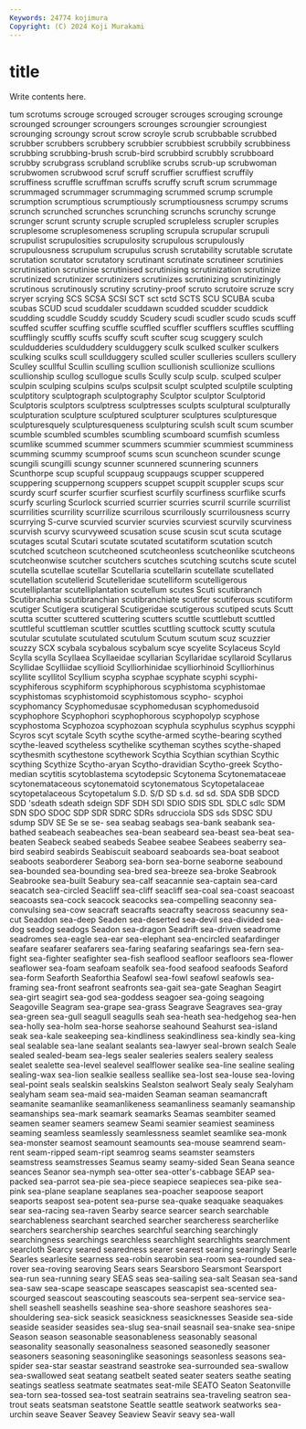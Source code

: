 ```yaml
---
Keywords: 24774 kojimura
Copyright: (C) 2024 Koji Murakami
---
```


# title

Write contents here.



tum scrotums
scrouge scrouged scrouger scrouges scrouging scrounge scrounged scrounger scroungers scrounges
scroungier scroungiest scrounging scroungy scrout scrow scroyle scrub scrubbable scrubbed
scrubber scrubbers scrubbery scrubbier scrubbiest scrubbily scrubbiness scrubbing scrubbing-brush scrub-bird
scrubbird scrubbly scrubboard scrubby scrubgrass scrubland scrublike scrubs scrub-up scrubwoman
scrubwomen scrubwood scruf scruff scruffier scruffiest scruffily scruffiness scruffle scruffman
scruffs scruffy scruft scrum scrummage scrummaged scrummager scrummaging scrummed scrump
scrumple scrumption scrumptious scrumptiously scrumptiousness scrumpy scrums scrunch scrunched scrunches
scrunching scrunchs scrunchy scrunge scrunger scrunt scrunty scruple scrupled scrupleless
scrupler scruples scruplesome scruplesomeness scrupling scrupula scrupular scrupuli scrupulist scrupulosities
scrupulosity scrupulous scrupulously scrupulousness scrupulum scrupulus scrush scrutability scrutable scrutate
scrutation scrutator scrutatory scrutinant scrutinate scrutineer scrutinies scrutinisation scrutinise scrutinised
scrutinising scrutinization scrutinize scrutinized scrutinizer scrutinizers scrutinizes scrutinizing scrutinizingly scrutinous
scrutinously scrutiny scrutiny-proof scruto scrutoire scruze scry scryer scrying SCS
SCSA SCSI SCT sct sctd SCTS SCU SCUBA scuba scubas
SCUD scud scuddaler scuddawn scudded scudder scuddick scudding scuddle Scuddy
scuddy Scudery scudi scudler scudo scuds scuff scuffed scuffer scuffing
scuffle scuffled scuffler scufflers scuffles scuffling scufflingly scuffly scuffs scuffy
scuft scufter scug scuggery sculch sculdudderies sculduddery sculduggery sculk sculked
sculker sculkers sculking sculks scull scullduggery sculled sculler sculleries scullers
scullery Sculley scullful Scullin sculling scullion scullionish scullionize scullions scullionship
scullog scullogue sculls Scully sculp sculp. sculped sculper sculpin sculping
sculpins sculps sculpsit sculpt sculpted sculptile sculpting sculptitory sculptograph sculptography
Sculptor sculptor Sculptorid Sculptoris sculptors sculptress sculptresses sculpts sculptural sculpturally
sculpturation sculpture sculptured sculpturer sculptures sculpturesque sculpturesquely sculpturesqueness sculpturing sculsh
scult scum scumber scumble scumbled scumbles scumbling scumboard scumfish scumless
scumlike scummed scummer scummers scummier scummiest scumminess scumming scummy scumproof
scums scun scuncheon scunder scunge scungili scungilli scungy scunner scunnered
scunnering scunners Scunthorpe scup scupful scuppaug scuppaugs scupper scuppered scuppering
scuppernong scuppers scuppet scuppit scuppler scups scur scurdy scurf scurfer
scurfier scurfiest scurfily scurfiness scurflike scurfs scurfy scurling Scurlock scurried
scurrier scurries scurril scurrile scurrilist scurrilities scurrility scurrilize scurrilous scurrilously
scurrilousness scurry scurrying S-curve scurvied scurvier scurvies scurviest scurvily scurviness
scurvish scurvy scurvyweed scusation scuse scusin scut scuta scutage scutages
scutal Scutari scutate scutated scutatiform scutation scutch scutched scutcheon scutcheoned
scutcheonless scutcheonlike scutcheons scutcheonwise scutcher scutchers scutches scutching scutchs scute
scutel scutella scutellae scutellar Scutellaria scutellarin scutellate scutellated scutellation scutellerid
Scutelleridae scutelliform scutelligerous scutelliplantar scutelliplantation scutellum scutes Scuti scutibranch Scutibranchia
scutibranchian scutibranchiate scutifer scutiferous scutiform scutiger Scutigera scutigeral Scutigeridae scutigerous
scutiped scuts Scutt scutta scutter scuttered scuttering scutters scuttle scuttlebutt
scuttled scuttleful scuttleman scuttler scuttles scuttling scuttock scutty scutula scutular
scutulate scutulated scutulum Scutum scutum scuz scuzzier scuzzy SCX scybala
scybalous scybalum scye scyelite Scylaceus Scyld Scylla scylla Scyllaea Scyllaeidae
scyllarian Scyllaridae scyllaroid Scyllarus Scyllidae Scylliidae scyllioid Scylliorhinidae scylliorhinoid Scylliorhinus
scyllite scyllitol Scyllium scypha scyphae scyphate scyphi scyphi- scyphiferous scyphiform
scyphiphorous scyphistoma scyphistomae scyphistomas scyphistomoid scyphistomous scypho- scyphoi scyphomancy Scyphomedusae
scyphomedusan scyphomedusoid scyphophore Scyphophori scyphophorous scyphopolyp scyphose scyphostoma Scyphozoa scyphozoan
scyphula scyphulus scyphus scypphi Scyros scyt scytale Scyth scythe scythe-armed
scythe-bearing scythed scythe-leaved scytheless scythelike scytheman scythes scythe-shaped scythesmith scythestone
scythework Scythia Scythian scythian Scythic scything Scythize Scytho-aryan Scytho-dravidian Scytho-greek
Scytho-median scytitis scytoblastema scytodepsic Scytonema Scytonemataceae scytonemataceous scytonematoid scytonematous Scytopetalaceae
scytopetalaceous Scytopetalum S.D. S/D SD s.d. sd sd. SDA SDB
SDCD SDD 'sdeath sdeath sdeign SDF SDH SDI SDIO SDIS
SDL SDLC sdlc SDM SDN SDO SDOC SDP SDR SDRC
SDRs sdrucciola SDS sds SDSC SDU sdump SDV SE Se
se se- sea seabag seabags sea-bank seabank sea-bathed seabeach seabeaches
sea-bean seabeard sea-beast sea-beat sea-beaten Seabeck seabed seabeds Seabee seabee
Seabees seaberry sea-bird seabird seabirds Seabiscuit seaboard seaboards sea-boat seaboot
seaboots seaborderer Seaborg sea-born sea-borne seaborne seabound sea-bounded sea-bounding sea-bred
sea-breeze sea-broke Seabrook Seabrooke sea-built Seabury sea-calf seacannie sea-captain sea-card
seacatch sea-circled Seacliff sea-cliff seacliff sea-coal sea-coast seacoast seacoasts sea-cock
seacock seacocks sea-compelling seaconny sea-convulsing sea-cow seacraft seacrafts seacrafty seacross
seacunny sea-cut Seaddon sea-deep Seaden sea-deserted sea-devil sea-divided sea-dog seadog
seadogs Seadon sea-dragon Seadrift sea-driven seadrome seadromes sea-eagle sea-ear sea-elephant
sea-encircled seafardinger seafare seafarer seafarers sea-faring seafaring seafarings sea-fern sea-fight
sea-fighter seafighter sea-fish seaflood seafloor seafloors sea-flower seaflower sea-foam seafoam
seafolk sea-food seafood seafoods Seaford sea-form Seaforth Seaforthia Seafowl sea-fowl
seafowl seafowls sea-framing sea-front seafront seafronts sea-gait sea-gate Seaghan Seagirt
sea-girt seagirt sea-god sea-goddess seagoer sea-going seagoing Seagoville Seagram sea-grape
sea-grass Seagrave Seagraves sea-gray sea-green sea-gull seagull seagulls seah sea-heath
sea-hedgehog sea-hen sea-holly sea-holm sea-horse seahorse seahound Seahurst sea-island seak
sea-kale seakeeping sea-kindliness seakindliness sea-kindly sea-king seal sealable sea-lane sealant
sealants sea-lawyer seal-brown sealch Seale sealed sealed-beam sea-legs sealer sealeries
sealers sealery sealess sealet sealette sea-level sealevel sealflower sealike sea-line
sealine sealing sealing-wax sea-lion sealkie sealless seallike sea-lost sea-louse sea-loving
seal-point seals sealskin sealskins Sealston sealwort Sealy sealy Sealyham sealyham
seam sea-maid sea-maiden Seaman seaman seamancraft seamanite seamanlike seamanlikeness seamanliness
seamanly seamanship seamanships sea-mark seamark seamarks Seamas seambiter seamed seamen
seamer seamers seamew Seami seamier seamiest seaminess seaming seamless seamlessly
seamlessness seamlet seamlike sea-monk sea-monster seamost seamount seamounts sea-mouse seamrend
seam-rent seam-ripped seam-ript seamrog seams seamster seamsters seamstress seamstresses Seamus
seamy seamy-sided Sean Seana seance seances Seanor sea-nymph sea-otter sea-otter's-cabbage
SEAP sea-packed sea-parrot sea-pie sea-piece seapiece seapieces sea-pike sea-pink sea-plane
seaplane seaplanes sea-poacher seapoose seaport seaports seapost sea-potent sea-purse sea-quake
seaquake seaquakes sear sea-racing sea-raven Searby searce searcer search searchable
searchableness searchant searched searcher searcheress searcherlike searchers searchership searches searchful
searching searchingly searchingness searchings searchless searchlight searchlights searchment searcloth Searcy
seared searedness searer searest searing searingly Searle Searles searlesite searness
sea-robin searobin sea-room sea-rounded sea-rover sea-roving searoving Sears sears Searsboro
Searsmont Searsport sea-run sea-running seary SEAS seas sea-sailing sea-salt Seasan
sea-sand sea-saw sea-scape seascape seascapes seascapist sea-scented sea-scourged seascout seascouting
seascouts sea-serpent sea-service sea-shell seashell seashells seashine sea-shore seashore seashores
sea-shouldering sea-sick seasick seasickness seasicknesses Seaside sea-side seaside seasider seasides
sea-slug sea-snail seasnail sea-snake sea-snipe Season season seasonable seasonableness seasonably
seasonal seasonality seasonally seasonalness seasoned seasonedly seasoner seasoners seasoning seasoninglike
seasonings seasonless seasons sea-spider sea-star seastar seastrand seastroke sea-surrounded sea-swallow
sea-swallowed seat seatang seatbelt seated seater seaters seathe seating seatings
seatless seatmate seatmates seat-mile SEATO Seaton Seatonville sea-torn sea-tossed sea-tost
seatrain seatrains sea-traveling seatron sea-trout seats seatsman seatstone Seattle seattle
seatwork seatworks sea-urchin seave Seaver Seavey Seaview Seavir seavy sea-wall
